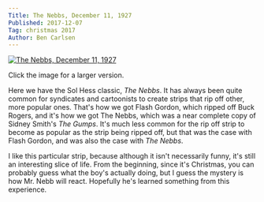 ```yaml
---
Title: The Nebbs, December 11, 1927
Published: 2017-12-07
Tag: christmas 2017
Author: Ben Carlsen
---
```


[![The Nebbs, December 11, 1927](http://blog.arkholt.com/media/decstrips2017/7-Nebbs_271211.jpg)](http://blog.arkholt.com/media/decstrips2017/7-Nebbs_271211.jpg)

Click the image for a larger version.

Here we have the Sol Hess classic, *The Nebbs*. It has always been quite common for syndicates and cartoonists to create strips that rip off other, more popular ones. That's how we got Flash Gordon, which ripped off Buck Rogers, and it's how we got The Nebbs, which was a near complete copy of Sidney Smith's *The Gumps*. It's much less common for the rip off strip to become as popular as the strip being ripped off, but that was the case with Flash Gordon, and was also the case with *The Nebbs*.

I like this particular strip, because although it isn't necessarily funny, it's still an interesting slice of life. From the beginning, since it's Christmas, you can probably guess what the boy's actually doing, but I guess the mystery is how Mr. Nebb will react. Hopefully he's learned something from this experience.
